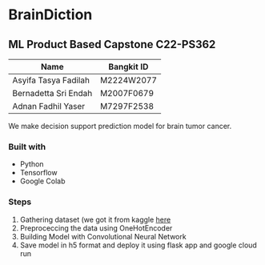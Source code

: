 # BrainDiction

## ML Product Based Capstone C22-PS362

| Name                  | Bangkit ID    |
| -------------         | ------------- |
| Asyifa Tasya Fadilah  | M2224W2077    |
| Bernadetta Sri Endah          | M2007F0679  |
| Adnan Fadhil Yaser          | M7297F2538  |

We make decision support prediction model for brain tumor cancer.

### Built with
- Python
- Tensorflow
- Google Colab

### Steps
1. Gathering dataset (we got it from kaggle [here](https://www.kaggle.com/datasets/sartajbhuvaji/brain-tumor-classification-mri?resource=download)
2. Preproceccing the data using OneHotEncoder
3. Building Model with Convolutional Neural Network
4. Save model in h5 format and deploy it using flask app and google cloud run
